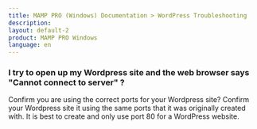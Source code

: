 ```yaml
---
title: MAMP PRO (Windows) Documentation > WordPress Troubleshooting
description: 
layout: default-2
product: MAMP PRO Windows
language: en
---
```


### I try to open up my Wordpress site and the web browser says "Cannot connect to server" ?

Confirm you are using the correct ports for your Wordpress site? Confirm your Wordpress site it using the same ports that it was originally created with. It is best to create and only use port 80 for a WordPress website.
